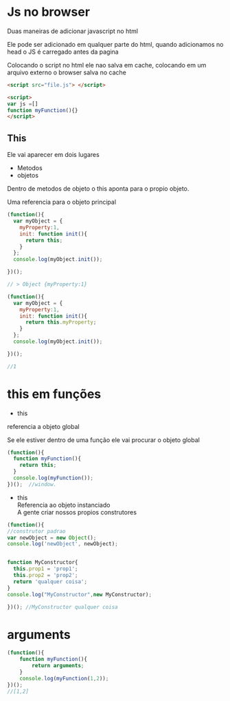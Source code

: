 # Js no browser

Duas maneiras de adicionar javascript  no html

Ele pode ser adicionado em qualquer parte do html, quando adicionamos no head o JS é carregado antes da pagina

Colocando o script no html ele nao salva em cache, colocando em um arquivo externo o browser salva no cache

 ```html
<script src="file.js"> </script>

<script>
var js =[]
function myFunction(){}
</script>
```

##  This

Ele vai aparecer em dois lugares  
  * Metodos
  * objetos

Dentro de metodos de objeto o this aponta  para o propio objeto.

Uma referencia para o objeto principal


```js
(function(){
  var myObject = {
    myProperty:1,
    init: function init(){
      return this;
    }
  };
  console.log(myObject.init());

})();

// > Object {myProperty:1}

(function(){
  var myObject = {
    myProperty:1,
    init: function init(){
      return this.myProperty;
    }
  };
  console.log(myObject.init());

})();  

//1

```
# this em funções

* this

referencia a objeto global

Se ele estiver dentro de uma função ele vai procurar o objeto global

```js
(function(){
  function myFunction(){
    return this;
  }
  console.log(myFunction());
})();  //window.

```
* this  
Referencia ao objeto instanciado  
A gente criar nossos propios construtores

```js
(function(){
//construtor padrao
var newObject = new Object();
console.log('newObject', newObject);


function MyConstructor{
  this.prop1 = 'prop1';
  this.prop2 = 'prop2';
  return 'qualquer coisa';
}
console.log("MyConstructor",new MyConstructor);

})(); //MyConstructor qualquer coisa

```



# arguments

```js
(function(){
    function myFunction(){
        return arguments;
    }
    console.log(myFunction(1,2));
})();
//[1,2]
```
